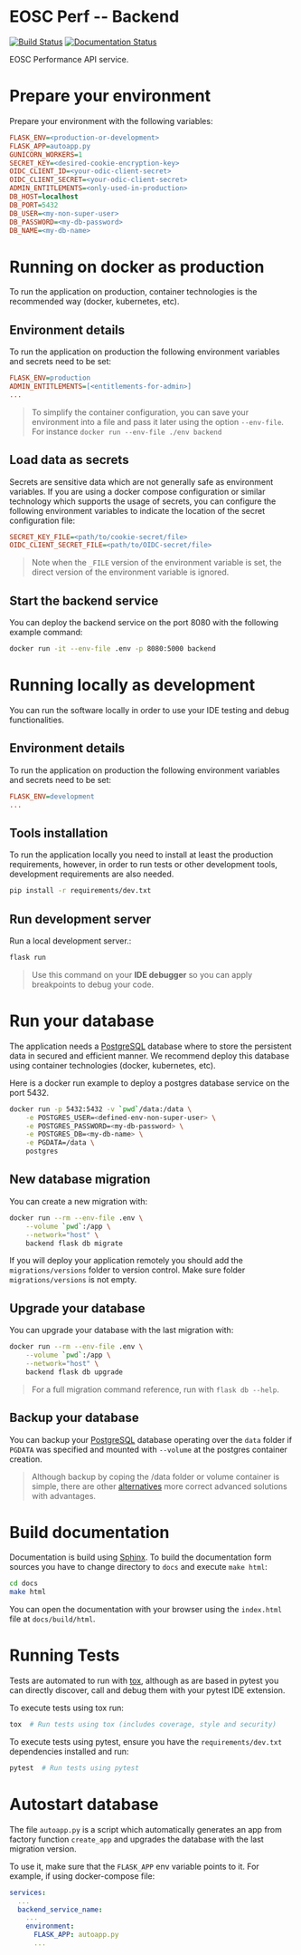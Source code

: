 # EOSC Perf -- Backend
[![Build Status](https://jenkins.eosc-synergy.eu/buildStatus/icon?job=eosc-synergy-org%2Feosc-perf-backend%2Fmain)](https://jenkins.eosc-synergy.eu/job/eosc-synergy-org/job/eosc-perf-backend/job/main/)
[![Documentation Status](https://readthedocs.org/projects/perf/badge/?version=latest)](https://perf.readthedocs.io/en/latest/?badge=latest)

EOSC Performance API service.

# Prepare your environment
Prepare your environment with the following variables:
```ini
FLASK_ENV=<production-or-development>
FLASK_APP=autoapp.py
GUNICORN_WORKERS=1
SECRET_KEY=<desired-cookie-encryption-key>
OIDC_CLIENT_ID=<your-odic-client-secret>
OIDC_CLIENT_SECRET=<your-odic-client-secret>
ADMIN_ENTITLEMENTS=<only-used-in-production>
DB_HOST=localhost
DB_PORT=5432
DB_USER=<my-non-super-user>
DB_PASSWORD=<my-db-password>
DB_NAME=<my-db-name>
```


# Running on docker as production
To run the application on production, container technologies is the recommended way (docker, kubernetes, etc).

## Environment details
To run the application on production the following environment variables and secrets need to be set:
```ini
FLASK_ENV=production
ADMIN_ENTITLEMENTS=[<entitlements-for-admin>]
...
```

> To simplify the container configuration, you can save your environment into a file and pass it later using the option `--env-file`. For instance `docker run --env-file ./env backend`

## Load data as secrets
Secrets are sensitive data which are not generally safe as environment variables. If you are using a docker compose configuration or similar technology which supports the usage of secrets, you can configure the following environment variables to indicate the location of the secret configuration file:
```ini
SECRET_KEY_FILE=<path/to/cookie-secret/file>
OIDC_CLIENT_SECRET_FILE=<path/to/OIDC-secret/file>
```

> Note when the `_FILE` version of the environment variable is set, the direct version of the environment variable is ignored.

## Start the backend service
You can deploy the backend service on the port 8080 with the following example command:
```bash
docker run -it --env-file .env -p 8080:5000 backend
```


# Running locally as development
You can run the software locally in order to use your IDE testing and debug functionalities.

## Environment details
To run the application on production the following environment variables and secrets need to be set:
```ini
FLASK_ENV=development
...
```

## Tools installation
To run the application locally you need to install at least the production requirements, however, in order to run tests or other development tools, development requirements are also needed.
```bash
pip install -r requirements/dev.txt
```

## Run development server
Run a local development server.:
```bash
flask run
```

>Use this command on your **IDE debugger** so you can apply breakpoints to debug your code.


# Run your database
The application needs a [PostgreSQL](https://www.postgresql.org/) database where to store the persistent data in secured and efficient manner. We recommend deploy this database using container technologies (docker, kubernetes, etc).

Here is a docker run example to deploy a postgres database service on the port 5432.
```bash
docker run -p 5432:5432 -v `pwd`/data:/data \
    -e POSTGRES_USER=<defined-env-non-super-user> \
    -e POSTGRES_PASSWORD=<my-db-password> \
    -e POSTGRES_DB=<my-db-name> \
    -e PGDATA=/data \
    postgres
```

## New database migration
You can create a new migration with:
```bash
docker run --rm --env-file .env \
    --volume `pwd`:/app \
    --network="host" \
    backend flask db migrate
```

If you will deploy your application remotely you should add the `migrations/versions` folder to version control. Make sure folder `migrations/versions` is not empty.

## Upgrade your database
You can upgrade your database with the last migration with:
```bash
docker run --rm --env-file .env \
    --volume `pwd`:/app \
    --network="host" \
    backend flask db upgrade
```

>For a full migration command reference, run with `flask db --help`.

## Backup your database
You can backup your [PostgreSQL](https://www.postgresql.org/) database operating over the `data` folder if `PGDATA` was specified and mounted with `--volume` at the postgres container creation.

> Although backup by coping the /data folder or volume container is simple, there are other [alternatives](https://www.postgresql.org/about/news/postgresql-14-beta-2-released-2249/) more correct advanced solutions with advantages.


# Build documentation
Documentation is build using [Sphinx](https://www.sphinx-doc.org). To build the documentation form sources you have to change directory to `docs` and execute `make html`:
```bash
cd docs
make html
```

You can open the documentation with your browser using the `index.html` file at `docs/build/html`.


# Running Tests
Tests are automated to run with [tox](https://tox.readthedocs.io), although as are based in pytest you can directly discover, call and debug them with your pytest IDE extension.

To execute tests using tox run:
```bash
tox  # Run tests using tox (includes coverage, style and security)
```

To execute tests using pytest, ensure you have the `requirements/dev.txt` dependencies installed and run:
```bash
pytest  # Run tests using pytest
```


# Autostart database
The file `autoapp.py` is a script which automatically generates an 
app from factory function `create_app` and upgrades the database with
the last migration version.

To use it, make sure that the `FLASK_APP` env variable points to it.
For example, if using docker-compose file:
```yaml
services:
  ...
  backend_service_name:
    ...
    environment:
      FLASK_APP: autoapp.py
      ...
```
